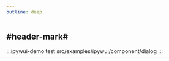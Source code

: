 ```yaml
---
outline: deep
---
```


## #header-mark#
:::ipywui-demo test
src/examples/ipywui/component/dialog
:::
